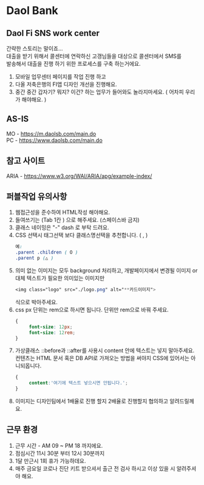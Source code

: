 #  Daol Bank 


## Daol Fi SNS work center 
간략한 스토리는 말이죠...    
대출을 받기 위해서 콜센터에 연락하신 고갱님들을 대상으로 콜센터에서 SMS를    
발송해서 대출을 진행 하기 위한 프로세스를 구축 하는거에요.   
1. 모바일 업무센터 페이지를 작업 진행 하고
2. 다올 저축은행의 FI앱 디자인 개선을 진행해요.
3. 중간 중간 갑자기? 뭐지? 이건? 하는 업무가 들어와도 놀라지마세요. ( 어차피 우리가 해야해요. )

## AS-IS
MO - <https://m.daolsb.com/main.do> <br>
PC - <https://www.daolsb.com/main.do>

## 참고 사이트 
ARIA - <https://www.w3.org/WAI/ARIA/apg/example-index/>

## 퍼블작업 유의사항
1. 웹접근성을 준수하여 HTML작성 해야해요.
2. 들여쓰기는 (Tab 1칸 ) 으로 해주세요. (스페이스바 금지)
3. 클래스 네이밍은 "-" dash 로 부탁 드려요.
4. CSS 선택시 태그선택 보다 클래스명선택을 추천합니다. (  ,  )
    ```css
    예:
    .parent .children ( О )
    .parent p (△ )
    ```
7. 의미 없는 이미지는 모두 background 처리하고, 개발페이지에서 변경될 이미지 or 대체 텍스트가 필요한 의미있는 이미지만
    ```css 
    <img class="logo" src="./logo.png" alt="**카드이미지">
    ``` 
    식으로 박아주세요.
6. css px 단위는 rem으로 하시면 됩니다. 단위만 rem으로 바꿔 주세요.
   ```css
   {
        font-size: 12px; 
        font-size: 12rem;
   }
   ```
7. 가상클래스 ::before과 ::after를 사용시 content 안에 텍스트는 넣지 말아주세요.
컨텐츠는 HTML 문서 혹은 DB API로 가져오는 방법을 써야지 CSS에 있어서는 아니되옵니다.
   ```css
   {
        content:'여기에 텍스트 넣으시면 안됩니다.';
   }
   ```
7. 이미지는 디자인팀에서 1배율로 진행 할지 2배율로 진행할지 협의하고 알려드릴께요.

## 근무 환경
1. 근무 시간 - AM 09 ~ PM 18 까지에요.
2. 점심시간 11시 30분 부터 12시 30분까지
3. 1달 만근시 1회 휴가 가능하데요.
4. 매주 금요일 코로나 진단 키트 받으셔서 출근 전 검사 하시고 이상 있을 시 알려주셔야 해요.
